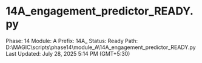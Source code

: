 # 14A_engagement_predictor_READY.py

Phase: 14
Module: A
Prefix: 14A_
Status: Ready
Path: D:\MAGIC\scripts\phase14\module_A\14A_engagement_predictor_READY.py
Last Updated: July 28, 2025 5:14 PM (GMT+5:30)